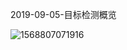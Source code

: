 2019-09-05-目标检测概览

![1568807071916](C:\Users\E\AppData\Roaming\Typora\typora-user-images\1568807071916.png)